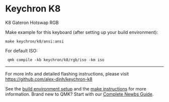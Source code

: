 # Keychron K8

K8 Gateron Hotswap RGB

Make example for this keyboard (after setting up your build environment):

    make keychron/k8/ansi:ansi

For default ISO:

     qmk compile -kb keychron/k8/rgb/iso -km iso
    
* * *




For more info and detailed flashing instructions, please visit https://github.com/alex-dinh/keychron-k8

See the [build environment setup](https://docs.qmk.fm/#/getting_started_build_tools) and the [make instructions](https://docs.qmk.fm/#/getting_started_make_guide) for more information. Brand new to QMK? Start with our [Complete Newbs Guide](https://docs.qmk.fm/#/newbs).
